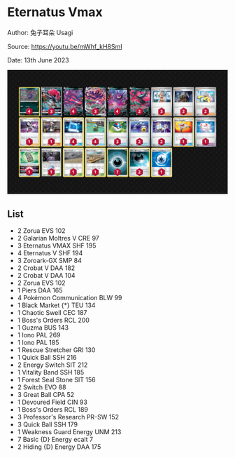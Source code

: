 # Eternatus Vmax

Author: 兔子耳朵 Usagi

Source: <https://youtu.be/mWhf_kH8SmI>

Date: 13th June 2023

![decklist](../../images/PAL/Eternatus%20Vmax/1-%20Eternatus%20Vmax.png)

## List

* 2 Zorua EVS 102
* 2 Galarian Moltres V CRE 97
* 3 Eternatus VMAX SHF 195
* 4 Eternatus V SHF 194
* 3 Zoroark-GX SMP 84
* 2 Crobat V DAA 182
* 2 Crobat V DAA 104
* 2 Zorua EVS 102
* 1 Piers DAA 165
* 4 Pokémon Communication BLW 99
* 1 Black Market {*} TEU 134
* 1 Chaotic Swell CEC 187
* 1 Boss's Orders RCL 200
* 1 Guzma BUS 143
* 1 Iono PAL 269
* 1 Iono PAL 185
* 1 Rescue Stretcher GRI 130
* 1 Quick Ball SSH 216
* 2 Energy Switch SIT 212
* 1 Vitality Band SSH 185
* 1 Forest Seal Stone SIT 156
* 2 Switch EVO 88
* 3 Great Ball CPA 52
* 1 Devoured Field CIN 93
* 1 Boss's Orders RCL 189
* 3 Professor's Research PR-SW 152
* 3 Quick Ball SSH 179
* 1 Weakness Guard Energy UNM 213
* 7 Basic {D} Energy ecalt 7
* 2 Hiding {D} Energy DAA 175
